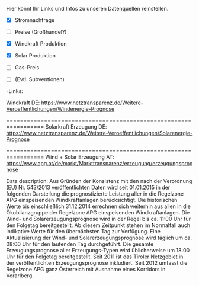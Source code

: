 Hier könnt Ihr Links und Infos zu unseren Datenquellen reinstellen.

- [x] Stromnachfrage

- [ ] Preise (Großhandel?)

- [x] Windkraft Produktion

- [x] Solar Produktion

- [ ] Gas-Preis

- [ ] (Evtl. Subventionen)


-Links:

Windkraft DE:
https://www.netztransparenz.de/Weitere-Veroeffentlichungen/Windenergie-Prognose

=================================================================
Solarkraft Erzeugung DE:
https://www.netztransparenz.de/Weitere-Veroeffentlichungen/Solarenergie-Prognose

=================================================================
Wind + Solar Erzeugung AT:
https://www.apg.at/de/markt/Markttransparenz/erzeugung/erzeugungsprognose

Data description:
Aus Gründen der Konsistenz mit den nach der Verordnung (EU) Nr. 543/2013 veröffentlichten Daten wird seit 01.01.2015 in der folgenden Darstellung die prognostizierte Leistung aller in die Regelzone APG einspeisenden Windkraftanlagen berücksichtigt. Die historischen Werte bis einschließlich 31.12.2014 errechnen sich weiterhin aus allen in die Ökobilanzgruppe der Regelzone APG einspeisenden Windkraftanlagen.
Die Wind- und Solarerzeugungsprognose wird in der Regel bis ca. 11:00 Uhr für den Folgetag bereitgestellt. Ab diesem Zeitpunkt stehen im Normalfall auch indikative Werte für den übernächsten Tag zur Verfügung.
Eine Aktualisierung der Wind- und Solarerzeugungsprognose wird täglich um ca. 08:00 Uhr für den laufenden Tag durchgeführt.
Die gesamte Erzeugungsprognose aller Erzeugungs-Typen wird üblicherweise um  18:00 Uhr für den Folgetag bereitgestellt.
Seit 2011 ist das Tiroler Netzgebiet in der veröffentlichten Erzeugungsprognose inkludiert. Seit 2012 umfasst die Regelzone APG ganz Österreich mit Ausnahme eines Korridors in Vorarlberg.




